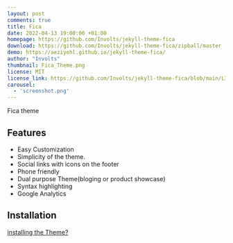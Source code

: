 ```yaml
---
layout: post
comments: true
title: Fica
date: 2022-04-13 19:00:00 +01:00
homepage: https://github.com/Involts/jekyll-theme-fica
download: https://github.com/Involts/jekyll-theme-fica/zipball/master
demo: https://aeziyehl.github.io/jekyll-theme-fica/
author: "Involts"
thumbnail: Fica_Theme.png
license: MIT
license_link: https://github.com/Involts/jekyll-theme-fica/blob/main/LICENSE.txt
carousel:
  - 'screenshot.png'
---
```


Fica theme

## Features

* Easy Customization
* Simplicity of the theme.
* Social links with icons on the footer
* Phone friendly
* Dual purpose Theme(bloging or product showcase)
* Syntax highlighting
* Google Analytics

## Installation

[installing the Theme?](https://aeziyehl.github.io/jekyll-theme-fica/Posts/Getting-Started/)
